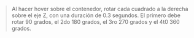 > Al hacer hover sobre el contenedor, rotar cada cuadrado a la derecha sobre el eje Z,
> con una duración de 0.3 segundos. El primero debe rotar 90 grados, el 2do 180 grados,
> el 3ro 270 grados y el 4t0 360 grados.